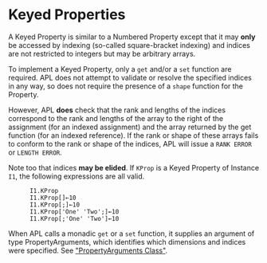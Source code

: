 # Keyed Properties

A Keyed Property is similar to a Numbered Property except that it may **only** be accessed by indexing (so-called square-bracket indexing) and indices are not restricted to integers but may be arbitrary arrays.

To implement a Keyed Property, only a `get` and/or a `set` function are required. APL does not attempt to validate or resolve the specified indices in any way, so does not require the presence of a `shape` function for the Property.

However, APL **does** check that the rank and lengths of the indices correspond to the rank and lengths of the array to the right of the assignment (for an indexed assignment) and the array returned by the get function (for an indexed reference). If the rank or shape of these arrays fails to conform to the rank or shape of the indices, APL will issue a `RANK ERROR` or `LENGTH ERROR`.

Note too that indices **may be elided**. If `KProp` is a Keyed Property of Instance `I1`, the following expressions are all valid.
```apl
      I1.KProp
      I1.KProp[]←10
      I1.KProp[;]←10
      I1.KProp['One' 'Two';]←10
      I1.KProp[;'One' 'Two']←10
```

When APL calls a monadic `get` or a `set` function, it supplies an argument of type PropertyArguments,  which identifies which dimensions and indices were specified. See ["PropertyArguments Class"](../../../property-section/propertyarguments-class.md).
